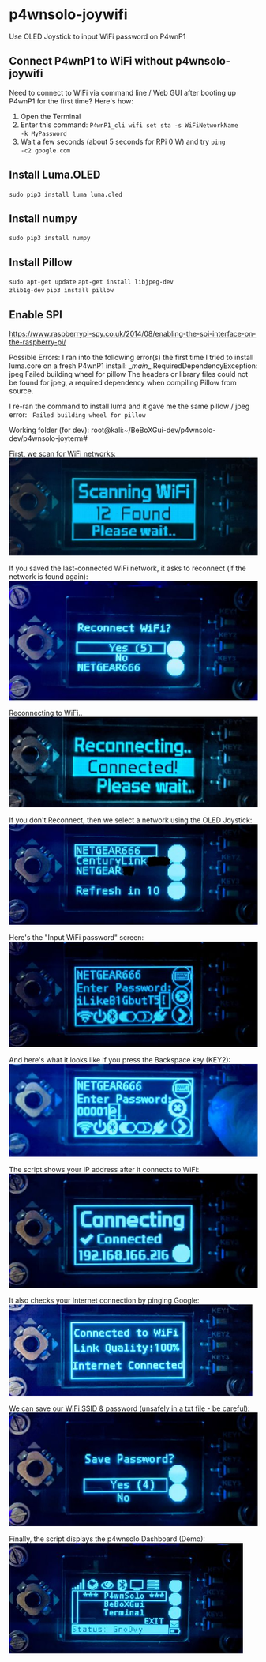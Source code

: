 # p4wnsolo-joywifi
Use OLED Joystick to input WiFi password on P4wnP1

## Connect P4wnP1 to WiFi without p4wnsolo-joywifi
Need to connect to WiFi via command line / Web GUI after booting up P4wnP1 for the first time?
Here's how:
1.  Open the Terminal
2.  Enter this command:  <code>P4wnP1_cli wifi set sta -s WiFiNetworkName -k MyPassword</code>
3.  Wait a few seconds (about 5 seconds for RPi 0 W) and try <code>ping -c2 google.com</code>


## Install Luma.OLED
<code>sudo pip3 install luma luma.oled</code>

## Install numpy
<code>sudo pip3 install numpy</code>

## Install Pillow
<code>sudo apt-get update</code>
<code>apt-get install libjpeg-dev zlib1g-dev</code>
<code>pip3 install pillow</code>

## Enable SPI
https://www.raspberrypi-spy.co.uk/2014/08/enabling-the-spi-interface-on-the-raspberry-pi/



Possible Errors:
I ran into the following error(s) the first time I tried to install luma.core on a fresh P4wnP1 install:
  \__main__.RequiredDependencyException: jpeg
  Failed building wheel for pillow
The headers or library files could not be found for jpeg,
  a required dependency when compiling Pillow from source.

I re-ran the command to install luma and it gave me the same pillow / jpeg error:
<code>  Failed building wheel for pillow  </code>

Working folder (for dev):
root@kali:~/BeBoXGui-dev/p4wnsolo-dev/p4wnsolo-joyterm#

First, we scan for WiFi networks:
<img src="/images/p4wnsolo-joywifi-scanning.jpg">

If you saved the last-connected WiFi network, it asks to reconnect (if the network is found again):
<img src="/images/p4wnsolo-joywifi-ask-to-reconnect.jpg">

Reconnecting to WiFi..
<img src="/images/p4wnsolo-joywifi-reconnecting.jpg">

If you don't Reconnect, then we select a network using the OLED Joystick:
<img src="/images/p4wnsolo-joywifi-wifi-networks.jpg">

Here's the "Input WiFi password" screen:
<img src="/images/p4wnsolo-joywifi-password-input.jpg">

And here's what it looks like if you press the Backspace key (KEY2):
<img src="/images/p4wnsolo-joywifi-backspace.jpg">

The script shows your IP address after it connects to WiFi:
<img src="/images/p4wnsolo-joywifi-connected-ip-address.jpg">

It also checks your Internet connection by pinging Google:
<img src="/images/p4wnsolo-joywifi-link-quality.jpg">

We can save our WiFi SSID & password (unsafely in a txt file - be careful):
<img src="/images/p4wnsolo-joywifi-save-network.jpg">

Finally, the script displays the p4wnsolo Dashboard (Demo):
<img src="/images/p4wnsolo-joywifi-dashdemo.jpg">
